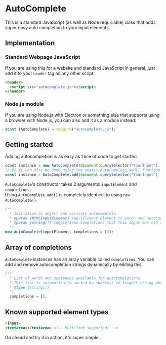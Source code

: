 # AutoComplete
This is a standard JavaScript (as well as Node requiriable) class that adds super easy auto completion to your input elements.

## Implementation
### Standard Webpage JavaScript
If you are using this for a website and standard JavaScript in general, just add it to your ``header`` tag as any other script:
```html
<header>
  <script src="autocomplete.js"></script>
</header>
```
### Node.js module
If you are using Node.js with Electron or something else that supports using a browser with Node.js, you can also add it as a module instead:
```js
const {AutoComplete} = require("autocomplete.js");
```

## Getting started
Adding autocompletion is as easy as 1 line of code to get started.
```js
const instance = new AutoComplete(document.querySelector("YourInput"), ["Autocompletes"]);
// Or it can also be done using the static AutoComplete.add() function
const instance = AutoComplete.add(document.querySelector("YourInput"), ["Autocompletes"]);
```

`AutoComplete`'s constructor takes 2 arguments: `inputElement` and `completions`.  
Using `AutoComplete.add()` is completely identical to using `new Autocomplete()`.
```js
/**
  * Initialize an object and activate autocomplete.
  * @param {HTMLInputElement} inputElement Element to watch and autocomplete.
  * @param {string[]} completions Completions that this input box can autocomplete to. You can always add or remove by just modifying the ``completions`` variable of an instance.
  */
new AutoComplete(inputElement, completions = []);
```

## Array of completions
`AutoComplete` instances has an array variable called `completions`. You can add and remove autocompletion strings dynamically by editing this.
```js
/**
  * List of words and sentences available for autocompletions.
  * This list is automatically sorted by shortest to longest string when executed.
  * @type {string[]}
  */
  completions = [];
```

## Known supported element types
```html
<input>
<textarea></textarea> <!-- Multiline supported! -->
```

Go ahead and try it in action, it's super simple.